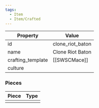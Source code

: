 ```yaml
---
tags:
  - Item
  - Item/Crafted
---
```


| Property          | Value            |
| ----------------- | ---------------- |
| id                | clone_riot_baton |
| name              | Clone Riot Baton |
| crafting_template | [[SWSCMace]]     |
| culture           |                  |

### Pieces
| Piece | Type |
| ----- | ---- |
|       |      |


